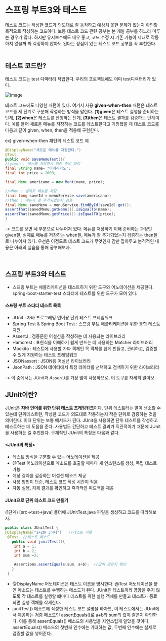 # 스프링 부트3와 테스트
테스트 코드는 작성한 코드가 의도대로 잘 동작하고 예상치 못한 문제가 없는지 확인할 목적으로 작성하는 코드이다. 보통 테스트 코드 관련 공부는 본 개발 공부를 하느라 미루는 경우가 많다. 하지만 유지보수에도 매우 좋고, 코드 수정 시 기존 기능이 제대로 작동하지 않을까 봐 걱정하지 않아도 된다는 장점이 있는 테스트 코드 공부를 꼭 추천한다.      
&nbsp;
&nbsp;
&nbsp;
## 테스트 코드란?

테스트 코드는 test 디렉터리 작업한다. 우리의 프로젝트에도 이미 test디렉터리가 있다.

![image](https://github.com/Chae-space/java-algo/assets/90403366/c9819158-b678-4086-9937-ad48cef76a90)


테스트 코드에도 다양한 패턴이 있다. 여기서 사용 **given-when-then** 패턴은 테스트 코드를 세 단계로 구분해 작성하는 방식을 말한다. **(1)given**은 테스트 실행을 준비하는 단계, **(2)when**은 테스트를 진행하는 단계, **(3)then**은 테스트 결과를 검증하는 단계이다. 예를 들어 새로운 메뉴를 저장하는 코드를 테스트한다고 가정했을 때 테스트 코드를 다음과 같이 given, when, then을 적용해 구현한다.

ex) given-when-then 패턴의 테스트 코드 예
```java
@DisplayName("새로운 메뉴를 저장한다.")
@Test
public void saveMenuTest(){
//given : 메뉴를 저장하기 위한 준비 과정
final String name= "아메리카노";
final int price = 2000;

final Menu americano = new Ment(name, price);

//when : 실제로 메뉴를 저장
final long saveId = menuService.save(americano);
//then : 메뉴가 잘 추가되었는지 검증
final Menu saveMenu = menuService.findById(saveId).get();
assertThat(savedMenu.getName()).isEqualTo(name);
assertThat(savedMenu.getPrice()).isEqualTO(price);
}
```

-> 코드를 보면 세 부분으로 나누어져 있다. 메뉴를 저장하기 이해 준비하는 과정인 given절, 실제로 메뉴를 저장하는 when절, 메뉴가 잘 추가되었는지 검증하는 then절로 나누어져 있다. 우선은 이정도로 테스트 코드가 무엇인지 감만 잡아두고 본격적인 내용은 아래의 실습을 통해 공부해보자.

&nbsp;
&nbsp;
&nbsp;
&nbsp;

## 스프링 부트3와 테스트

- 스프링 부트는 애플리케이션을 테스트하기 위한 도구와 어노테이션을 제공한다. spring-boot-starter-test 스타터에 테스트를 위한 도구가 모여 있다.



#### 스프링 부트 스타터 테스트 목록
- JUnit : 자바 프로그래밍 언어용 단위 테스트 프레임워크
- Spring Test & Spring Boot Test : 스프링 부트 애플리케이션을 위한 통합 테스트 지원
- AssertJ : 검증문인 어설션을 작성하는 데 사용되는 라이브러리
- Hamcrest : 표현식을 이해하기 쉽게 만드는 데 사용하는 Matcher 라이브러리 
- Mockito : 테스트에 사용할 가짜 객체인 목 객체를 쉽게 만들고, 관리하고, 검증할 수 있게 지원하는 테스트 프레임워크
- JSONassert : JSON용 어설션 라이브러리
- JsonPath : JSON 데이터에서 특정 데이터를 선택하고 검색하기 위한 라이브러리

-> 이 중에서는 *JUnit*과 *AssertJ*를 가장 많이 사용하므로, 이 도구를 자세히 알아보.




## JUnit이란?

JUnit은 **자바 언어를 위한 단위 테스트 프레임워크**이다. 단위 테스트라는 말이 생소할 수 있는데 단위테스트란, 작성한 코드가 의도대로 작동하는지 작은 단위로 검증하는 것을 의미한다. 이때 단위는 보통 메서드가 된다. JUnit을 사용하면 단위 테스트를 작성하고 테스트하는 데 도움을 준다. 사용법도 간단하고 테스트 결과가 직관적이기 때문에 JUnit을 사용하는 걸 추천한다. 구체적인 JUnit의 특징은 다음과 같다.


#### <JUnit의 특징>
- 테스트 방식을 구분할 수 있는 어노테이션을 제공
- @Test 어노테이션으로 메소드를 호출할 때마다 새 인스턴스를 생성, 독립 테스트 가능
- 예상 결과를 검증하는 어설션 메소드 제공
- 사용 방법이 단순, 테스트 코드 작성 시간이 적음
- 자동 실행, 자체 결과를 확인하고 즉각적인 피드백을 제공


#### JUnit으로 단위 테스트 코드 만들기

(1단계) [src->test->java] 폴더에 JUnitTest.java 파일을 생성하고 코드를 따라해보자.
```java
public class JUnitTest {
@DisplayName("1+2는 3이다")   //테스트 이름
 @Test  //테스트 메소드
   public void junitTest(){
    int a = 1;
    int b = 2;
    int sum =3;

    Assertions.assertEquals(sum, a+b);  //값이 같은지 확인
   }
 }
```
- @DisplayName 어노테이션은 테스트 이름을 명시한다. @Test 어노테이션을 붙인 메소드는 테스트를 수행하는 메소드가 된다. JUnit은 테스트끼리 영향을 주지 않도록 각 테스트를 실행할 떄마다 테스트를 위한 실행 객체를 만들고 테스트가 종료되면 실행 객체를 삭제한다. 
- junitTest() 메소드에 작성한 테스트 코드 설명을 하자면, 이 테스트에서는 JUnit에서 제공하는 검증 메소드인 assertEquals()로 a+b와 sum의 값이 같은지 확인한다. 이를 통해 assertEquals() 메소드의 사용법을 자연스럽게 알았을 것이다. assertEquals() 메소드의 첫번째 인수에는 기대하는 값, 두번째 인수에는 실제로 검증할 값을 넣어준다.







